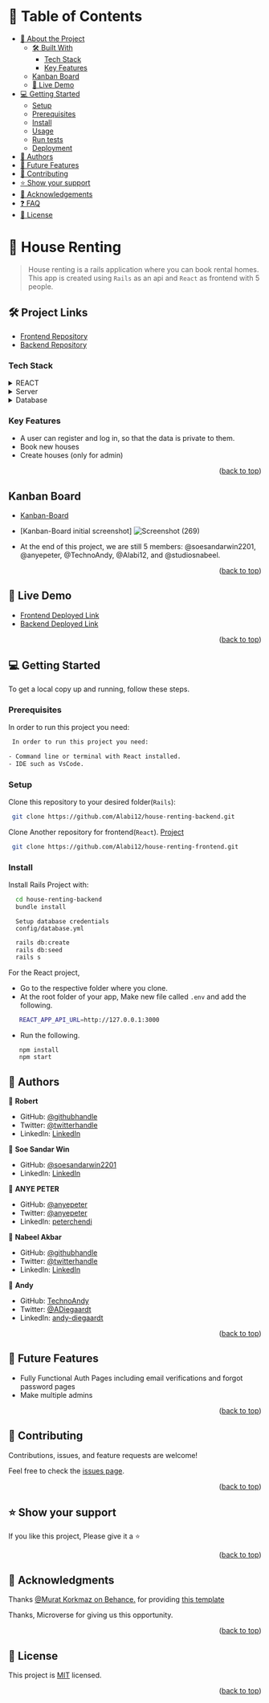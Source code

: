 <a name="readme-top"></a>

<!-- TABLE OF CONTENTS -->

# 📗 Table of Contents

- [📖 About the Project](#about-project)
  - [🛠 Built With](#built-with)
    - [Tech Stack](#tech-stack)
    - [Key Features](#key-features)
  - [Kanban Board](#kanban-board)
  - [🚀 Live Demo](#live-demo)
- [💻 Getting Started](#getting-started)
  - [Setup](#setup)
  - [Prerequisites](#prerequisites)
  - [Install](#install)
  - [Usage](#usage)
  - [Run tests](#run-tests)
  - [Deployment](#triangular_flag_on_post-deployment)
- [👥 Authors](#authors)
- [🔭 Future Features](#future-features)
- [🤝 Contributing](#contributing)
- [⭐️ Show your support](#support)
- [🙏 Acknowledgements](#acknowledgements)
- [❓ FAQ](#faq)
- [📝 License](#license)

<!-- PROJECT DESCRIPTION -->

# 📖 House Renting <a name="about-project"></a>

> House renting is a rails application where you can book rental homes. This app is created using `Rails` as an api and `React` as frontend with 5 people.

## 🛠 Project Links

- [Frontend Repository]( https://github.com/Alabi12/house-renting-frontend)
- [Backend Repository]( https://github.com/Alabi12/house-renting-backend)

### Tech Stack <a name="tech-stack"></a>


<details>
  <summary>REACT</summary>
  <ul>
    <li><a href="https://react.dev/">React</a></li>
    <li><a href="https://redux.js.org/">Redux</a></li>
  </ul>
</details>

<details>
  <summary>Server</summary>
  <ul>
    <li><a href="https://rails.org/">Rails</a></li>
  </ul>
</details>

<details>
<summary>Database</summary>
  <ul>
    <li><a href="https://www.postgresql.org/">PostgreSQL</a></li>
  </ul>
</details>

### Key Features <a name="key-features"></a>

- A user can register and log in, so that the data is private to them.
- Book new houses
- Create houses (only for admin)

<p align="right">(<a href="#readme-top">back to top</a>)</p>

<!-- Kanban Board -->

## Kanban Board <a name="kanban-board"></a>

- [Kanban-Board](https://github.com/users/soesandarwin2201/projects/7)
- [Kanban-Board initial screenshot]
![Screenshot (269)](https://user-images.githubusercontent.com/47176316/232759201-105d6a93-2b9f-476f-a9c2-b9f16f64e62f.png)

- At the end of this project, we are still 5 members: @soesandarwin2201, @anyepeter, @TechnoAndy, @Alabi12, and @studiosnabeel. 

<p align="right">(<a href="#readme-top">back to top</a>)</p>

<!-- LIVE DEMO -->

## 🚀 Live Demo <a name="live-demo"></a>

- [Frontend Deployed Link](https:///)
- [Backend Deployed Link](https:///)
<p align="right">(<a href="#readme-top">back to top</a>)</p>

<!-- GETTING STARTED -->

## 💻 Getting Started <a name="getting-started"></a>

To get a local copy up and running, follow these steps.

### Prerequisites

In order to run this project you need:

```sh
 In order to run this project you need:

- Command line or terminal with React installed.
- IDE such as VsCode.
```

### Setup

Clone this repository to your desired folder(`Rails`):

```sh
 git clone https://github.com/Alabi12/house-renting-backend.git
```

Clone Another repository for frontend(`React`). [Project](https://github.com/Alabi12/house-renting-frontend)

```sh
 git clone https://github.com/Alabi12/house-renting-frontend.git
```

### Install

Install Rails Project with:

```sh
  cd house-renting-backend
  bundle install
```
```
  Setup database credentials
  config/database.yml
```

```sh
  rails db:create
  rails db:seed
  rails s
```

For the React project,

- Go to the respective folder where you clone.
- At the root folder of your app, Make new file called `.env` and add the following.

```sh
   REACT_APP_API_URL=http://127.0.0.1:3000
```

- Run the following.

```
   npm install
   npm start
```

## 👥 Authors <a name="authors"></a>

👤 **Robert**
- GitHub: [@githubhandle]( https://github.com/Alabi12)
- Twitter: [@twitterhandle]( https://twitter.com/wolo_robert)
- LinkedIn: [LinkedIn]( https://www.linkedin.com/in/robert-alabi/)

👤 **Soe Sandar Win** 
- GitHub: [@soesandarwin2201](https://github.com/soesandarwin2201)
- LinkedIn: [LinkedIn](https://www.linkedin.com/in/soe-sandar-win-softwareengineer/)

👤 **ANYE PETER**

- GitHub: [@anyepeter](https://github.com/anyepeter)
- Twitter: [@anyepeter](https://twitter.com/home?lang=en)
- LinkedIn: [peterchendi](https://www.linkedin.com/feed/)

👤 **Nabeel Akbar**

- GitHub: [@githubhandle](https://github.com/studiosnabeel)
- Twitter: [@twitterhandle](https://twitter.com/StudiosNabeel)
- LinkedIn: [LinkedIn](https://www.linkedin.com/in/studiosnabeel/)

👤 **Andy**

- GitHub: [TechnoAndy](https://github.com/TechnoAndy)
- Twitter: [@ADiegaardt](https://twitter.com/ADiegaardt)
- LinkedIn: [andy-diegaardt](https://www.linkedin.com/in/andy-diegaardt/)


<p align="right">(<a href="#readme-top">back to top</a>)</p>

<!-- FUTURE FEATURES -->

 ## 🔭 Future Features <a name="future-features"></a> 

- Fully Functional Auth Pages including email verifications and forgot password pages
- Make multiple admins

<p align="right">(<a href="#readme-top">back to top</a>)</p>

<!-- CONTRIBUTING -->

## 🤝 Contributing <a name="contributing"></a>

Contributions, issues, and feature requests are welcome!

Feel free to check the [issues page](https://github.com/Alabi12/house-renting-frontend/issues).

<p align="right">(<a href="#readme-top">back to top</a>)</p>

<!-- SUPPORT -->

 ## ⭐️ Show your support <a name="support"></a> 

If you like this project, Please give it a ⭐️

<p align="right">(<a href="#readme-top">back to top</a>)</p>

<!-- ACKNOWLEDGEMENTS -->

 ## 🙏 Acknowledgments <a name="acknowledgements"></a>

Thanks [@Murat Korkmaz on Behance.](https://www.behance.net/muratk) for providing [this template](https://www.behance.net/gallery/26425031/Vespa-Responsive-Redesign)

Thanks, Microverse for giving us this opportunity.

<p align="right">(<a href="#readme-top">back to top</a>)</p>

## 📝 License <a name="license"></a>

This project is [MIT](./LICENSE) licensed.

<p align="right">(<a href="#readme-top">back to top</a>)</p>
